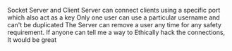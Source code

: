 Socket Server and Client
Server can connect clients using a specific port which also act as a key 
Only one user can use a particular username and can't be duplicated
The Server can remove a user any time for any safety requirement. 
If anyone can tell me a way to Ethically hack the connections, It would be great
